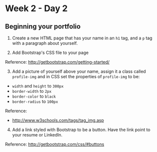 # Week 2 - Day 2

## Beginning your portfolio

1. Create a new HTML page that has your name in an `h1` tag, and a `p` tag with a paragraph about yourself. 

2. Add Bootstrap's CSS file to your page

Reference: http://getbootstrap.com/getting-started/

3. Add a picture of yourself above your name, assign it a class called `profile-img` and in CSS set the properties of `profile-img` to be:
  - `width` and `height` to `300px`
  - `border-width` to `2px`
  - `border-color` to `black`
  - `border-radius` to `100px`

Reference: 
- http://www.w3schools.com/tags/tag_img.asp
  
4. Add a link styled with Bootstrap to be a button. Have the link point to your resume or LinkedIn.

Reference: http://getbootstrap.com/css/#buttons
